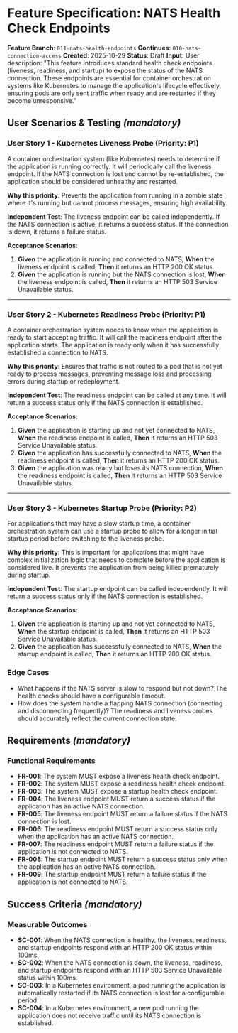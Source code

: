 # Feature Specification: NATS Health Check Endpoints

**Feature Branch**: `011-nats-health-endpoints`
**Continues**: `010-nats-connection-access`
**Created**: 2025-10-29
**Status**: Draft
**Input**: User description: "This feature introduces standard health check endpoints (liveness, readiness, and startup) to expose the status of the NATS connection. These endpoints are essential for container orchestration systems like Kubernetes to manage the application's lifecycle effectively, ensuring pods are only sent traffic when ready and are restarted if they become unresponsive."

## User Scenarios & Testing *(mandatory)*

### User Story 1 - Kubernetes Liveness Probe (Priority: P1)

A container orchestration system (like Kubernetes) needs to determine if the application is running correctly. It will periodically call the liveness endpoint. If the NATS connection is lost and cannot be re-established, the application should be considered unhealthy and restarted.

**Why this priority**: Prevents the application from running in a zombie state where it's running but cannot process messages, ensuring high availability.

**Independent Test**: The liveness endpoint can be called independently. If the NATS connection is active, it returns a success status. If the connection is down, it returns a failure status.

**Acceptance Scenarios**:

1.  **Given** the application is running and connected to NATS, **When** the liveness endpoint is called, **Then** it returns an HTTP 200 OK status.
2.  **Given** the application is running but the NATS connection is lost, **When** the liveness endpoint is called, **Then** it returns an HTTP 503 Service Unavailable status.

---

### User Story 2 - Kubernetes Readiness Probe (Priority: P1)

A container orchestration system needs to know when the application is ready to start accepting traffic. It will call the readiness endpoint after the application starts. The application is ready only when it has successfully established a connection to NATS.

**Why this priority**: Ensures that traffic is not routed to a pod that is not yet ready to process messages, preventing message loss and processing errors during startup or redeployment.

**Independent Test**: The readiness endpoint can be called at any time. It will return a success status only if the NATS connection is established.

**Acceptance Scenarios**:

1.  **Given** the application is starting up and not yet connected to NATS, **When** the readiness endpoint is called, **Then** it returns an HTTP 503 Service Unavailable status.
2.  **Given** the application has successfully connected to NATS, **When** the readiness endpoint is called, **Then** it returns an HTTP 200 OK status.
3.  **Given** the application was ready but loses its NATS connection, **When** the readiness endpoint is called, **Then** it returns an HTTP 503 Service Unavailable status.

---

### User Story 3 - Kubernetes Startup Probe (Priority: P2)

For applications that may have a slow startup time, a container orchestration system can use a startup probe to allow for a longer initial startup period before switching to the liveness probe.

**Why this priority**: This is important for applications that might have complex initialization logic that needs to complete before the application is considered live. It prevents the application from being killed prematurely during startup.

**Independent Test**: The startup endpoint can be called independently. It will return a success status only if the NATS connection is established.

**Acceptance Scenarios**:

1.  **Given** the application is starting up and not yet connected to NATS, **When** the startup endpoint is called, **Then** it returns an HTTP 503 Service Unavailable status.
2.  **Given** the application has successfully connected to NATS, **When** the startup endpoint is called, **Then** it returns an HTTP 200 OK status.

### Edge Cases

-   What happens if the NATS server is slow to respond but not down? The health checks should have a configurable timeout.
-   How does the system handle a flapping NATS connection (connecting and disconnecting frequently)? The readiness and liveness probes should accurately reflect the current connection state.

## Requirements *(mandatory)*

### Functional Requirements

-   **FR-001**: The system MUST expose a liveness health check endpoint.
-   **FR-002**: The system MUST expose a readiness health check endpoint.
-   **FR-003**: The system MUST expose a startup health check endpoint.
-   **FR-004**: The liveness endpoint MUST return a success status if the application has an active NATS connection.
-   **FR-005**: The liveness endpoint MUST return a failure status if the NATS connection is lost.
-   **FR-006**: The readiness endpoint MUST return a success status only when the application has an active NATS connection.
-   **FR-007**: The readiness endpoint MUST return a failure status if the application is not connected to NATS.
-   **FR-008**: The startup endpoint MUST return a success status only when the application has an active NATS connection.
-   **FR-009**: The startup endpoint MUST return a failure status if the application is not connected to NATS.

## Success Criteria *(mandatory)*

### Measurable Outcomes

-   **SC-001**: When the NATS connection is healthy, the liveness, readiness, and startup endpoints respond with an HTTP 200 OK status within 100ms.
-   **SC-002**: When the NATS connection is down, the liveness, readiness, and startup endpoints respond with an HTTP 503 Service Unavailable status within 100ms.
-   **SC-003**: In a Kubernetes environment, a pod running the application is automatically restarted if its NATS connection is lost for a configurable period.
-   **SC-004**: In a Kubernetes environment, a new pod running the application does not receive traffic until its NATS connection is established.